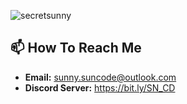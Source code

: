 ![secretsunny](https://github.com/user-attachments/assets/998c6ac6-6c6f-4df1-b147-c22f5c90c2f1)

## 📫 How To Reach Me
- **Email:** sunny.suncode@outlook.com
- **Discord Server:** https://bit.ly/SN_CD
